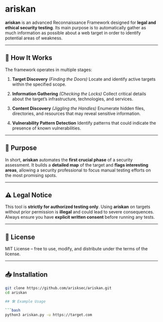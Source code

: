 # ariskan

**ariskan** is an advanced Reconnaissance Framework designed for **legal and ethical security testing**.
Its main purpose is to automatically gather as much information as possible about a web target in order to identify potential areas of weakness.

---

## 🚀 How It Works

The framework operates in multiple stages:

1. **Target Discovery** *(Finding the Doors)*
   Locate and identify active targets within the specified scope.

2. **Information Gathering** *(Checking the Locks)*
   Collect critical details about the target’s infrastructure, technologies, and services.

3. **Content Discovery** *(Jiggling the Handles)*
   Enumerate hidden files, directories, and resources that may reveal sensitive information.

4. **Vulnerability Pattern Detection**
   Identify patterns that could indicate the presence of known vulnerabilities.

---

## 🎯 Purpose

In short, **ariskan** automates the **first crucial phase** of a security assessment.
It builds a **detailed map** of the target and **flags interesting areas**, allowing a security professional to focus manual testing efforts on the most promising spots.

---

## ⚠️ Legal Notice

This tool is **strictly for authorized testing only**.
Using **ariskan** on targets without prior permission is **illegal** and could lead to severe consequences.
Always ensure you have **explicit written consent** before running any tests.

---

## 📜 License

MIT License – free to use, modify, and distribute under the terms of the license.

---
## 📥 Installation

```bash
git clone https://github.com/arisksec/ariskan.git
cd ariskan

## 🛠 Example Usage

```bash
python3 ariskan.py -u https://target.com
```
